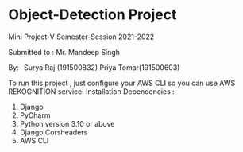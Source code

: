 # Object-Detection Project
Mini Project-V Semester-Session 2021-2022

Submitted to :
Mr. Mandeep Singh

By:-
Surya Raj (191500832)
Priya Tomar(191500603)


To run this project , just configure your AWS CLI so you can use AWS REKOGNITION service.
Installation Dependencies :-
1. Django
2. PyCharm
3. Python version 3.10 or above
4. Django Corsheaders
5. AWS CLI

